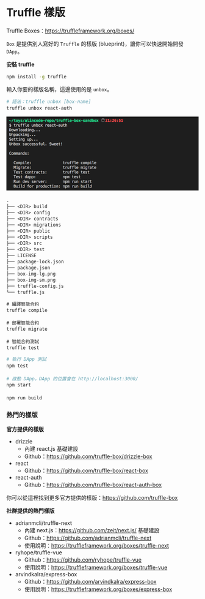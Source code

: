 # Truffle 樣版

Truffle Boxes：<https://truffleframework.org/boxes/>

`Box` 是提供別人寫好的 `Truffle` 的樣版 (blueprint)，讓你可以快速開始開發 `DApp`。

**安裝 truffle**

```sh
npm install -g truffle
```

輸入你要的樣版名稱，這邊使用的是 `unbox`。

```sh
# 語法：truffle unbox [box-name]
truffle unbox react-auth
```

![](assets/truffle/unbox.png)

```
.
├── <DIR> build
├── <DIR> config
├── <DIR> contracts
├── <DIR> migrations
├── <DIR> public
├── <DIR> scripts
├── <DIR> src
├── <DIR> test
├── LICENSE
├── package-lock.json
├── package.json
├── box-img-lg.png
├── box-img-sm.png
├── truffle-config.js
└── truffle.js
```

```
# 編譯智能合約
truffle compile

# 部署智能合約
truffle migrate

# 智能合約測試
truffle test
```

```sh
# 執行 DApp 測試
npm test

# 啟動 DApp，DApp 的位置會在 http://localhost:3000/
npm start

npm run build
```

### 熱門的樣版

**官方提供的樣版**

* drizzle
  * 內建 react.js 基礎建設
  * Github：<https://github.com/truffle-box/drizzle-box>
* react
  * Github：<https://github.com/truffle-box/react-box>
* react-auth
  * Github：<https://github.com/truffle-box/react-auth-box>

你可以從這裡找到更多官方提供的樣版：<https://github.com/truffle-box>

<!-- * devcon4：<https://github.com/truffle-box/devcon4-box> -->

**社群提供的熱門樣版**

* adrianmcli/truffle-next
  * 內建 next.js：<https://github.com/zeit/next.js/> 基礎建設
  * Github：<https://github.com/adrianmcli/truffle-next>
  * 使用說明：<https://truffleframework.org/boxes/truffle-next>
* ryhope/truffle-vue
  * Github：<https://github.com/ryhope/truffle-vue>
  * 使用說明：<https://truffleframework.org/boxes/truffle-vue>
* arvindkalra/express-box
  * Github：<https://github.com/arvindkalra/express-box>
  * 使用說明：<https://truffleframework.org/boxes/express-box>